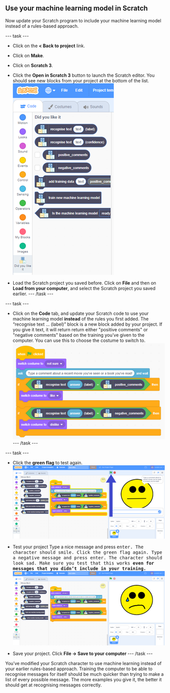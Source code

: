 ## Use your machine learning model in Scratch

Now update your Scratch program to include your machine learning model instead of a rules-based approach.

--- task ---
+ Click on the **< Back to project** link.

+ Click on **Make**.

+ Click on **Scratch 3**.

+ Click the **Open in Scratch 3** button to launch the Scratch editor. You should see new blocks from your project at the bottom of the list.
![New machine learning blocks in Scratch 3](images/new-blocks.png)

+ Load the Scratch project you saved before.  Click on **File** and then on **Load from your computer**, and select the Scratch project you saved earlier.
--- /task ---

--- task ---
+ Click on the **Code** tab, and update your Scratch code to use your machine learning model **instead** of the rules you first added.
The “recognise text … (label)” block is a new block added by your project. If you give it text, it will return return either "positive comments" or "negative comments" based on the training you’ve given to the computer.
You can use this to choose the costume to switch to.
![New scratch code including new machine learning blocks](images/code-with-new-blocks.png)
--- /task ---

--- task ---
+ Click the **green flag** to test again.
![Testing new code from previous instruction](images/test-ml-model-annotated.png)

+ Test your project 
Type a nice message and press <kbd>enter<kbd>. The character should smile.
Click the green flag again. Type a negative message and press <kbd>enter<kbd>. The character should look sad. 
Make sure you test that this works **even for messages that you didn’t include in your training.**
![Output with sad costume](images/output-sad.png)

+ Save your project.
Click **File -> Save to your computer**
--- /task ---

You’ve modified your Scratch character to use machine learning instead of your earlier rules-based approach.
Training the computer to be able to recognise messages for itself should be much quicker than trying to make a list of every possible message.
The more examples you give it, the better it should get at recognising messages correctly.
